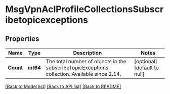 # MsgVpnAclProfileCollectionsSubscribetopicexceptions

## Properties
Name | Type | Description | Notes
------------ | ------------- | ------------- | -------------
**Count** | **int64** | The total number of objects in the subscribeTopicExceptions collection. Available since 2.14. | [optional] [default to null]

[[Back to Model list]](../README.md#documentation-for-models) [[Back to API list]](../README.md#documentation-for-api-endpoints) [[Back to README]](../README.md)

